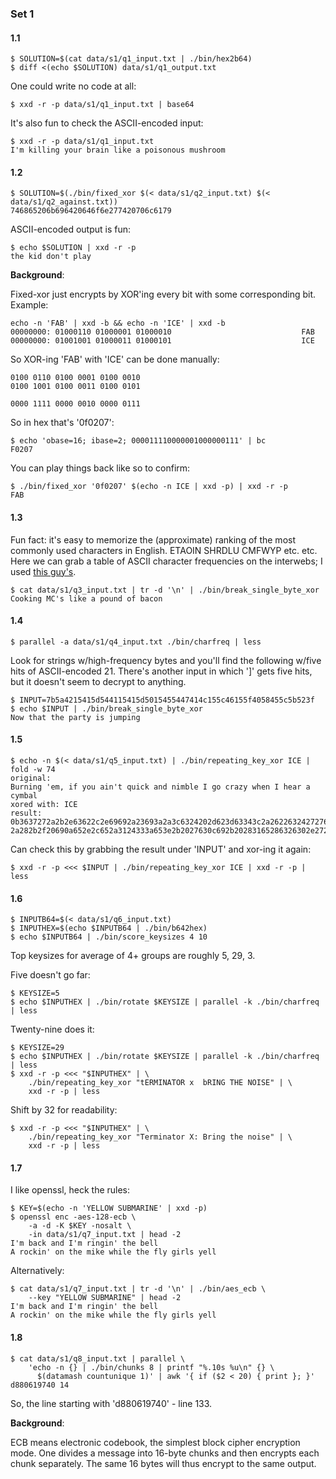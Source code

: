 ### Set 1

#### 1.1

    $ SOLUTION=$(cat data/s1/q1_input.txt | ./bin/hex2b64)
    $ diff <(echo $SOLUTION) data/s1/q1_output.txt

One could write no code at all:

    $ xxd -r -p data/s1/q1_input.txt | base64

It's also fun to check the ASCII-encoded input:

    $ xxd -r -p data/s1/q1_input.txt
    I'm killing your brain like a poisonous mushroom

#### 1.2

    $ SOLUTION=$(./bin/fixed_xor $(< data/s1/q2_input.txt) $(< data/s1/q2_against.txt))
    746865206b696420646f6e277420706c6179

ASCII-encoded output is fun:

    $ echo $SOLUTION | xxd -r -p
    the kid don't play

**Background**:

Fixed-xor just encrypts by XOR'ing every bit with some corresponding bit.
Example:

    echo -n 'FAB' | xxd -b && echo -n 'ICE' | xxd -b
    00000000: 01000110 01000001 01000010                             FAB
    00000000: 01001001 01000011 01000101                             ICE

So XOR-ing 'FAB' with 'ICE' can be done manually:

    0100 0110 0100 0001 0100 0010
    0100 1001 0100 0011 0100 0101

    0000 1111 0000 0010 0000 0111

So in hex that's '0f0207':

    $ echo 'obase=16; ibase=2; 000011110000001000000111' | bc
    F0207

You can play things back like so to confirm:

    $ ./bin/fixed_xor '0f0207' $(echo -n ICE | xxd -p) | xxd -r -p
    FAB

#### 1.3

Fun fact: it's easy to memorize the (approximate) ranking of the most commonly
used characters in English.  ETAOIN SHRDLU CMFWYP etc. etc.  Here we can grab a
table of ASCII character frequencies on the interwebs; I used [this
guy's](http://www.fitaly.com/board/domper3/posts/136.html).

    $ cat data/s1/q3_input.txt | tr -d '\n' | ./bin/break_single_byte_xor
    Cooking MC's like a pound of bacon

#### 1.4

    $ parallel -a data/s1/q4_input.txt ./bin/charfreq | less

Look for strings w/high-frequency bytes and you'll find the following
w/five hits of ASCII-encoded 21.  There's another input in which ']' gets five
hits, but it doesn't seem to decrypt to anything.

    $ INPUT=7b5a4215415d544115415d5015455447414c155c46155f4058455c5b523f
    $ echo $INPUT | ./bin/break_single_byte_xor
    Now that the party is jumping

#### 1.5

    $ echo -n $(< data/s1/q5_input.txt) | ./bin/repeating_key_xor ICE | fold -w 74
    original:
    Burning 'em, if you ain't quick and nimble I go crazy when I hear a cymbal
    xored with: ICE
    result:
    0b3637272a2b2e63622c2e69692a23693a2a3c6324202d623d63343c2a2622632427276527
    2a282b2f20690a652e2c652a3124333a653e2b2027630c692b20283165286326302e27282f

Can check this by grabbing the result under 'INPUT' and xor-ing it again:

    $ xxd -r -p <<< $INPUT | ./bin/repeating_key_xor ICE | xxd -r -p | less

#### 1.6

    $ INPUTB64=$(< data/s1/q6_input.txt)
    $ INPUTHEX=$(echo $INPUTB64 | ./bin/b642hex)
    $ echo $INPUTB64 | ./bin/score_keysizes 4 10

Top keysizes for average of 4+ groups are roughly 5, 29, 3.

Five doesn't go far:

    $ KEYSIZE=5
    $ echo $INPUTHEX | ./bin/rotate $KEYSIZE | parallel -k ./bin/charfreq | less

Twenty-nine does it:

    $ KEYSIZE=29
    $ echo $INPUTHEX | ./bin/rotate $KEYSIZE | parallel -k ./bin/charfreq | less
    $ xxd -r -p <<< "$INPUTHEX" | \
        ./bin/repeating_key_xor "tERMINATOR x  bRING THE NOISE" | \
        xxd -r -p | less

Shift by 32 for readability:

    $ xxd -r -p <<< "$INPUTHEX" | \
        ./bin/repeating_key_xor "Terminator X: Bring the noise" | \
        xxd -r -p | less

#### 1.7

I like openssl, heck the rules:

    $ KEY=$(echo -n 'YELLOW SUBMARINE' | xxd -p)
    $ openssl enc -aes-128-ecb \
        -a -d -K $KEY -nosalt \
        -in data/s1/q7_input.txt | head -2
    I'm back and I'm ringin' the bell
    A rockin' on the mike while the fly girls yell

Alternatively:

    $ cat data/s1/q7_input.txt | tr -d '\n' | ./bin/aes_ecb \
        --key "YELLOW SUBMARINE" | head -2
    I'm back and I'm ringin' the bell
    A rockin' on the mike while the fly girls yell

#### 1.8

    $ cat data/s1/q8_input.txt | parallel \
        'echo -n {} | ./bin/chunks 8 | printf "%.10s %u\n" {} \
          $(datamash countunique 1)' | awk '{ if ($2 < 20) { print }; }'
    d880619740 14

So, the line starting with 'd880619740' - line 133.

**Background**:

ECB means electronic codebook, the simplest block cipher encryption mode.  One
divides a message into 16-byte chunks and then encrypts each chunk separately.
The same 16 bytes will thus encrypt to the same output.


